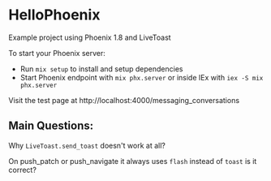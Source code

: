 # HelloPhoenix

Example project using Phoenix 1.8 and LiveToast

To start your Phoenix server:
* Run `mix setup` to install and setup dependencies
* Start Phoenix endpoint with `mix phx.server` or inside IEx with `iex -S mix phx.server`

Visit the test page at
http://localhost:4000/messaging_conversations



## Main Questions:

Why `LiveToast.send_toast` doesn't work at all?

On push_patch or push_navigate it always uses `flash` instead of `toast` is it correct?
